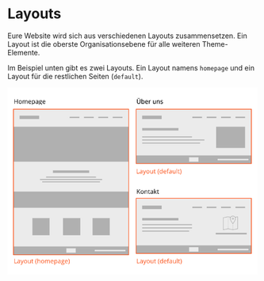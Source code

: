 # Layouts

Eure Website wird sich aus verschiedenen Layouts zusammensetzen. Ein Layout ist die oberste Organisationsebene für alle weiteren Theme-Elemente.

Im Beispiel unten gibt es zwei Layouts. Ein Layout namens `homepage` und ein Layout für die restlichen Seiten (`default`).

![](../res/layout.png)

